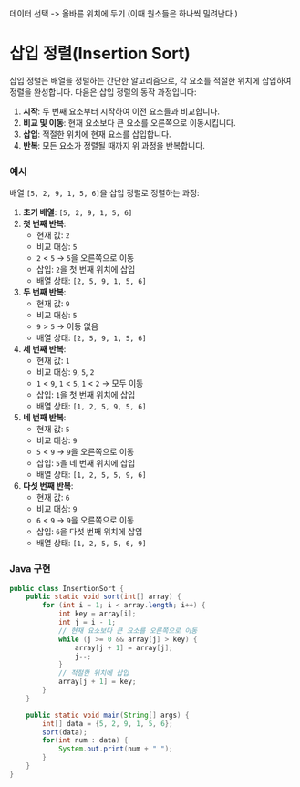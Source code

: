 
데이터 선택 -> 올바른 위치에 두기 (이때 원소들은 하나씩 밀려난다.)


# 삽입 정렬(Insertion Sort)

삽입 정렬은 배열을 정렬하는 간단한 알고리즘으로, 각 요소를 적절한 위치에 삽입하여 정렬을 완성합니다. 다음은 삽입 정렬의 동작 과정입니다:

1. **시작**: 두 번째 요소부터 시작하여 이전 요소들과 비교합니다.
2. **비교 및 이동**: 현재 요소보다 큰 요소를 오른쪽으로 이동시킵니다.
3. **삽입**: 적절한 위치에 현재 요소를 삽입합니다.
4. **반복**: 모든 요소가 정렬될 때까지 위 과정을 반복합니다.

### 예시

배열 `[5, 2, 9, 1, 5, 6]`을 삽입 정렬로 정렬하는 과정:

1. **초기 배열**: `[5, 2, 9, 1, 5, 6]`
2. **첫 번째 반복**:
   - 현재 값: `2`
   - 비교 대상: `5`
   - `2` < `5` → `5`을 오른쪽으로 이동
   - 삽입: `2`을 첫 번째 위치에 삽입
   - 배열 상태: `[2, 5, 9, 1, 5, 6]`
3. **두 번째 반복**:
   - 현재 값: `9`
   - 비교 대상: `5`
   - `9` > `5` → 이동 없음
   - 배열 상태: `[2, 5, 9, 1, 5, 6]`
4. **세 번째 반복**:
   - 현재 값: `1`
   - 비교 대상: `9`, `5`, `2`
   - `1` < `9`, `1` < `5`, `1` < `2` → 모두 이동
   - 삽입: `1`을 첫 번째 위치에 삽입
   - 배열 상태: `[1, 2, 5, 9, 5, 6]`
5. **네 번째 반복**:
   - 현재 값: `5`
   - 비교 대상: `9`
   - `5` < `9` → `9`을 오른쪽으로 이동
   - 삽입: `5`을 네 번째 위치에 삽입
   - 배열 상태: `[1, 2, 5, 5, 9, 6]`
6. **다섯 번째 반복**:
   - 현재 값: `6`
   - 비교 대상: `9`
   - `6` < `9` → `9`을 오른쪽으로 이동
   - 삽입: `6`을 다섯 번째 위치에 삽입
   - 배열 상태: `[1, 2, 5, 5, 6, 9]`

### Java 구현

``` java
public class InsertionSort {
    public static void sort(int[] array) {
        for (int i = 1; i < array.length; i++) {
            int key = array[i];
            int j = i - 1;
            // 현재 요소보다 큰 요소를 오른쪽으로 이동
            while (j >= 0 && array[j] > key) {
                array[j + 1] = array[j];
                j--;
            }
            // 적절한 위치에 삽입
            array[j + 1] = key;
        }
    }

    public static void main(String[] args) {
        int[] data = {5, 2, 9, 1, 5, 6};
        sort(data);
        for(int num : data) {
            System.out.print(num + " ");
        }
    }
}
```
